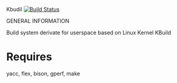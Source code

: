 
Kbudil [![Build Status](https://travis-ci.org/n13l/kbuild.png?branch=master)](https://travis-ci.org/n13l/kbuild)

GENERAL INFORMATION                                                             

Build system derivate for userspace based on Linux Kernel KBuild 

Requires
========

yacc, flex, bison, gperf, make
